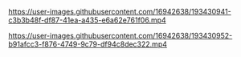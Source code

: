 https://user-images.githubusercontent.com/16942638/193430941-c3b3b48f-df87-41ea-a435-e6a62e761f06.mp4



https://user-images.githubusercontent.com/16942638/193430952-b91afcc3-f876-4749-9c79-df94c8dec322.mp4

